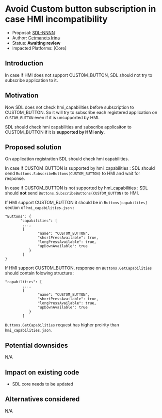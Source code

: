 
# Avoid Custom button subscription in case HMI incompatibility 

* Proposal: [SDL-NNNN](NNNN-Default_custom_button_subscription_when_HMI_does_not_support.md)
* Author: [Getmanets Irina](https://github.com/GetmanetsIrina)
* Status: **Awaiting review**
* Impacted Platforms: [Core]

## Introduction

In case if HMI does not support CUSTOM_BUTTON, SDL should not try to subscribe application to it.

## Motivation

Now SDL does not check hmi_capabilities before subscription to CUSTOM_BUTTON. So it will try to subscribe each registered application on `CUSTOM_BUTTON` even if it is unsupported by HMI.

SDL should check hmi capabilities and subscribe applicaiton to CUSTOM_BUTTON if it is **supported by HMI only**.

## Proposed solution

On application registration SDL should check hmi capabilities.

In case if CUSTOM_BUTTON is supported by hmi_capabilities : 
SDL should send `Buttons.SubscribeButtons(CUSTOM_BUTTON)` to HMI and wait for response. 


In case if CUSTOM_BUTTON is not supported by hmi_capabilities : 
SDL should **not** send `Buttons.SubscribeButtons(CUSTOM_BUTTON)` to HMI. 

If HMI support CUSTOM_BUTTON it should be in `Buttons[capabilites]` section of `hmi_capabilities.json` :

```
"Buttons": {
       "capabilities": [
        ..., 
        {
               "name": "CUSTOM_BUTTON",
               "shortPressAvailable": true,
               "longPressAvailable": true,
               "upDownAvailable": true
           }
        ]
}
```


If HMI support CUSTOM_BUTTON, response on `Buttons.GetCapabilities` should contain folowing structure :

```
"capabilities": [
        ..., 
        {
               "name": "CUSTOM_BUTTON",
               "shortPressAvailable": true,
               "longPressAvailable": true,
               "upDownAvailable": true
           }
        ]
```


`Buttons.GetCapabilities` request has higher proirity than `hmi_capabilities.json`.

## Potential downsides

N/A

## Impact on existing code

* SDL core needs to be updated

## Alternatives considered

N/A
